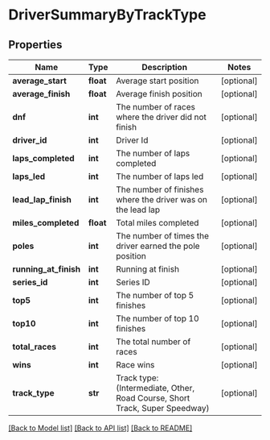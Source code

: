 # DriverSummaryByTrackType

## Properties
Name | Type | Description | Notes
------------ | ------------- | ------------- | -------------
**average_start** | **float** | Average start position | [optional] 
**average_finish** | **float** | Average finish position | [optional] 
**dnf** | **int** | The number of races where the driver did not finish | [optional] 
**driver_id** | **int** | Driver Id | [optional] 
**laps_completed** | **int** | The number of laps completed | [optional] 
**laps_led** | **int** | The number of laps led | [optional] 
**lead_lap_finish** | **int** | The number of finishes where the driver was on the lead lap | [optional] 
**miles_completed** | **float** | Total miles completed | [optional] 
**poles** | **int** | The number of times the driver earned the pole position | [optional] 
**running_at_finish** | **int** | Running at finish | [optional] 
**series_id** | **int** | Series ID | [optional] 
**top5** | **int** | The number of top 5 finishes | [optional] 
**top10** | **int** | The number of top 10 finishes | [optional] 
**total_races** | **int** | The total number of races | [optional] 
**wins** | **int** | Race wins | [optional] 
**track_type** | **str** | Track type: (Intermediate, Other, Road Course, Short Track, Super Speedway) | [optional] 

[[Back to Model list]](../README.md#documentation-for-models) [[Back to API list]](../README.md#documentation-for-api-endpoints) [[Back to README]](../README.md)

